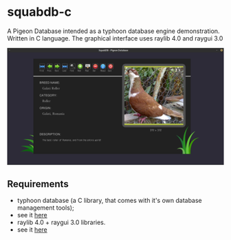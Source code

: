 # squabdb-c
A Pigeon Database intended as a typhoon database engine demonstration. Written in C language.
The graphical interface uses raylib 4.0 and raygui 3.0

![The main form](https://github.com/funlw65/squabdb-c/blob/main/doc/main.png)

## Requirements
- typhoon database (a C library, that comes with it's own database management tools);
- see it [here](https://github.com/funlw65/osdb-typhoon)
- raylib 4.0 + raygui 3.0 libraries.
- see it [here](https://github.com/raysan5/raylib)

